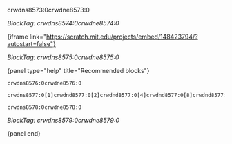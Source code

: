 crwdns8573:0crwdne8573:0

*BlockTag: crwdns8574:0crwdne8574:0*

{iframe link="https://scratch.mit.edu/projects/embed/148423794/?autostart=false"}

*BlockTag: crwdns8575:0crwdne8575:0*

{panel type="help" title="Recommended blocks"}

```scratch
crwdns8576:0crwdne8576:0
```

<pre><code class="scratch:split:random">crwdns8577:0[1]crwdnd8577:0[2]crwdnd8577:0[4]crwdnd8577:0[8]crwdnd8577:0[16]crwdne8577:0
</code></pre>

<pre><code class="scratch:split:random">crwdns8578:0crwdne8578:0
</code></pre>

*BlockTag: crwdns8579:0crwdne8579:0*

{panel end}